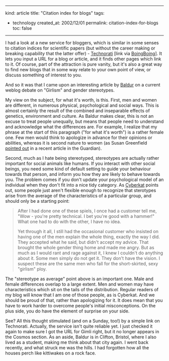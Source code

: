 -----
kind: article
title: "Citation index for blogs"
tags:
- technology
created_at: 2002/12/01
permalink: citation-index-for-blogs
toc: false
-----

<p>I had a look at a new service for bloggers, which is similar in some senses to citation indices for scientific papers (but without the career making or breaking capability that the latter offer) - <a title="Technorati: Web Services for bloggers." href="http://www.technorati.com/">Technorati</a> [link via <a href="http://www.boingboing.net/" title="BoingBoing">BoingBoing</a>]. It lets you input a URL for a blog or article, and it finds other pages which link to it. Of course, part of the attraction is pure vanity, but it's also a great way to find new blogs that in some way relate to your own point of view, or discuss something of interest to you.</p>

<p>And so it was that I came upon an interesting article by <a href="http://www.unishade.com/cgi-bin/index.cgi/2002/Nov/27#peninhand">Baldur</a> on a current weblog debate on "Girlism" and gender stereotypes.</p>

<p>My view on the subject, for what it's worth, is this. First, men and women are different, in numerous physical, psychological and social ways. This is almost certainly the result of the combined and inseparable effects of genetics, environment and culture. As Baldur makes clear, this is not an excuse to treat people unequally, but means that people need to understand and acknowledge what the differences are. For example, I realize that my phrase at the start of this paragraph ("for what it's worth") is a rather female one. Few men would think to apologize in advance for their opinions or abilities, whereas it is second nature to women (as Susan Greenfield <a href="http://education.guardian.co.uk/higher/sciences/story/0,12243,849440,00.html" title="Susan Greenfield on women in science">pointed out</a> in a recent article in the Guardian).</p>

<p>Second, much as I hate being stereotyped, stereotypes are actually rather important for social animals like humans. If you interact with other social beings, you need some kind of default setting to guide your behaviour towards that person, and inform you how they are likely to behave towards you. The problem comes if you don't update your psychological model of an individual when they don't fit into a nice tidy category. As <a href="http://www.cyber-kat.com/blog/archives/000061.html" title="From the Treetop">Cyberkat</a> points out, some people just aren't flexible enough to recognize that sterotypes arise from the average of the characteristics of a particular group, and should only be a starting point:</p>

<blockquote><p>After I had done one of these spiels, I once had a customer tell me, "Wow - you're pretty technical. I bet you're good with a hammer!" What one had to do with the other, I have no idea.</p>

<p>Yet through it all, I still had the occasional customer who insisted on having one of the men explain the whole thing, exactly the way I did. They accepted what he said, but didn't accept my advice. That brought the whole gender thing home and made me angry. But as much as I would rant and rage against it, I knew I couldn't do anything about it. Some men simply do not get it. They don't have the vision. I suspect these are the same men who fall for the short-skirted, sexy "girlism" ploy.</p></blockquote>

<p>The "stereotype as average" point above is an important one. Male and female differences overlap to a large extent. Men and women may have characteristics which sit on the tails of the distribution. Regular readers of my blog will know that I am one of those people, as is Cyberkat. And we should be proud of that, rather than apologizing for it. It does mean that you have to work harder to overcome people's initial misconceptions. On the plus side, you do have the element of surprise on your side.</p>

<p>See? All this thought stimulated (and on a Sunday, too!) by a simple link on Technorati. Actually, the service isn't quite reliable yet. I just checked it again to make sure I got the URL for Gimli right, but it no longer appears in the Cosmos section. As an aside, Baldur is in Clifton, Bristol, where I also lived as a student, making me think about that city again. I went back recently, and what struck me was the hills. I had forgotten how all the houses perch like kittiwakes on a rock face.</p>

